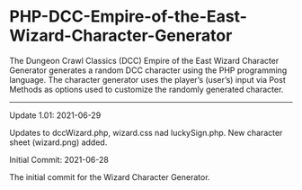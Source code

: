 # PHP-DCC-Empire-of-the-East-Wizard-Character-Generator
The Dungeon Crawl Classics (DCC) Empire of the East Wizard Character Generator generates a random DCC character using the PHP programming language. The character generator uses the player’s (user’s) input via Post Methods as options used to customize the randomly generated character.


-------------


Update 1.01: 2021-06-29

Updates to dccWizard.php, wizard.css nad luckySign.php.  New character sheet (wizard.png) added.


Initial Commit: 2021-06-28

The initial commit for the Wizard Character Generator.
